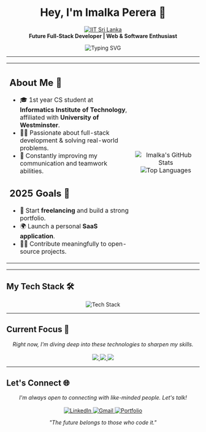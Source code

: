 <h1 align="center">Hey, I'm Imalka Perera 👋</h1>

<p align="center">
  <a href="https://www.iit.ac.lk/" target="_blank">
    <img src="https://img.shields.io/badge/Computer_Science_Undergrad-IIT_Sri_Lanka-00BFFF?style=for-the-badge&logo=data:image/svg+xml;base64,PHN2ZyB4bWxucz0iaHR0cDovL3d3dy53My5vcmcvMjAwMC9zdmciIHdpZHRoPSIyNCIgaGVpZ2h0PSIyNCIgdmlld0JveD0iMCAwIDI0IDI0Ij48cGF0aCBkPSJNMTIgMTJsNSA2IDUtNnYtNmw1IDYtNSA2aC0xMGwtNS02IDUtNnY2eiIvPjwvc3ZnPg==" alt="IIT Sri Lanka">
  </a>
  <br>
  <b>Future Full-Stack Developer | Web & Software Enthusiast</b>
</p>

<p align="center">
  <img src="https://readme-typing-svg.demolab.com?font=Fira+Code&size=22&duration=2500&pause=1000&color=00BFFF&center=true&vCenter=true&width=550&lines=Learning+Java+%7C+Python+%7C+React;Building+real+projects+%7C+Solving+Problems;Chasing+growth+every+day+%F0%9F%94%A5" alt="Typing SVG" />
</p>

---

<table width="100%">
  <tr>
    <td width="65%">
      <h2>About Me 🧠</h2>
      <ul>
        <li>🎓 1st year CS student at <b>Informatics Institute of Technology</b>, affiliated with <b>University of Westminster</b>.</li>
        <li>👨‍💻 Passionate about full-stack development & solving real-world problems.</li>
        <li>💬 Constantly improving my communication and teamwork abilities.</li>
      </ul>
      <h2>2025 Goals 🎯</h2>
      <ul>
        <li>💼 Start <b>freelancing</b> and build a strong portfolio.</li>
        <li>🌍 Launch a personal <b>SaaS application</b>.</li>
        <li>👨‍💻 Contribute meaningfully to open-source projects.</li>
      </ul>
    </td>
    <td width="35%" align="center">
      <img src="https://github-readme-stats.vercel.app/api?username=your-github-username&show_icons=true&theme=tokyonight&hide_border=true&count_private=true" alt="Imalka's GitHub Stats" />
      <img src="https://github-readme-stats.vercel.app/api/top-langs/?username=your-github-username&layout=compact&theme=tokyonight&hide_border=true" alt="Top Languages" />
    </td>
  </tr>
</table>

---

## My Tech Stack 🛠️

<p align="center">
  <img src="https://skillicons.dev/icons?i=python,java,js,html,css,react,tailwind,git,github,figma,vscode,aws&perline=6" alt="Tech Stack" />
</p>

---

## Current Focus 🚧

<p align="center">
  <i>Right now, I'm diving deep into these technologies to sharpen my skills.</i>
  <br><br>
  <a href="#" target="_blank">
    <img src="https://img.shields.io/badge/Java-ED8B00?style=for-the-badge&logo=java&logoColor=white" />
  </a>
  <a href="#" target="_blank">
    <img src="https://img.shields.io/badge/JavaScript-F7DF1E?style=for-the-badge&logo=javascript&logoColor=black" />
  </a>
  <a href="#" target="_blank">
    <img src="https://img.shields.io/badge/React-20232A?style=for-the-badge&logo=react&logoColor=61DAFB" />
  </a>
</p>

---

## Let's Connect 🌐

<p align="center">
  <i>I'm always open to connecting with like-minded people. Let's talk!</i>
  <br><br>
  <a href="https://linkedin.com/in/your-linkedin" target="_blank">
    <img src="https://img.shields.io/badge/LinkedIn-0077B5?style=for-the-badge&logo=linkedin&logoColor=white" alt="LinkedIn"/>
  </a>
  <a href="mailto:your.email@example.com">
    <img src="https://img.shields.io/badge/Gmail-D14836?style=for-the-badge&logo=gmail&logoColor=white" alt="Gmail"/>
  </a>
  <a href="https://your-portfolio.com" target="_blank">
    <img src="https://img.shields.io/badge/Portfolio-252525?style=for-the-badge&logo=octopusdeploy&logoColor=white" alt="Portfolio"/>
  </a>
</p>

<p align="center"><i>"The future belongs to those who code it."</i></p>
